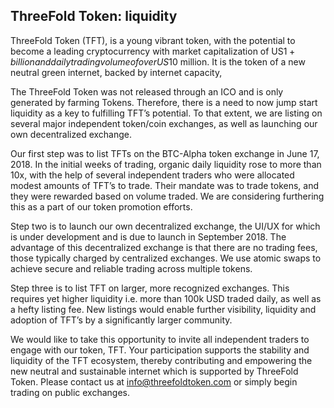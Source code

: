 
## ThreeFold Token: liquidity

ThreeFold Token (TFT), is a young vibrant token, with the potential to become a leading cryptocurrency with market capitalization of US$1+ billion and daily trading volume of over US$10 million. It is the token of a new neutral green internet, backed by internet capacity,  

The ThreeFold Token was not released through an ICO and is only generated by farming Tokens. Therefore, there is a need to now jump start liquidity as a key to fulfilling TFT’s potential. To that extent, we are listing on several major independent token/coin exchanges, as well as launching our own decentralized exchange. 

Our first step was to list TFTs on the BTC-Alpha token exchange in June 17, 2018. In the  initial weeks of trading, organic daily liquidity rose to more than 10x, with the help of  several independent traders who were allocated modest amounts of TFT’s to trade. Their mandate was to trade tokens, and they were rewarded based on volume traded. We are considering furthering this as a part of our token promotion efforts. 

Step two is to launch our own decentralized exchange, the UI/UX for which is under development and is due to launch in September 2018. The advantage of this decentralized exchange is that there are no trading fees, those typically charged by centralized exchanges. We use atomic swaps to achieve secure and reliable trading across multiple tokens. 

Step three is to list TFT on larger, more recognized exchanges. This requires yet higher liquidity i.e. more than 100k USD traded daily, as well as  a hefty listing fee. New listings would enable further visibility, liquidity and adoption of TFT’s by  a significantly larger community.  

We would like to take this opportunity to invite all independent traders to engage with our token, TFT. Your participation supports the stability and liquidity of the TFT ecosystem, thereby contributing and empowering the new neutral and sustainable internet which is supported by ThreeFold Token. Please contact us at info@threefoldtoken.com or simply begin trading on public exchanges.


